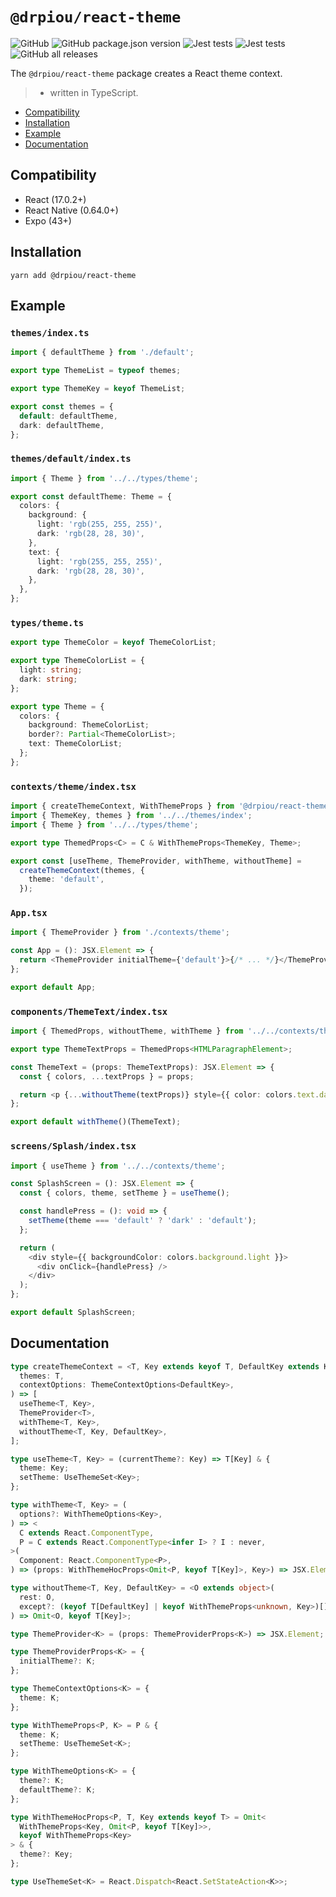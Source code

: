 # `@drpiou/react-theme`

![GitHub](https://img.shields.io/github/license/drpiou/react-theme)
![GitHub package.json version](https://img.shields.io/github/package-json/v/drpiou/react-theme)
![Jest tests](https://img.shields.io/badge/passed%20test-1-green)
![Jest tests](https://img.shields.io/badge/stage-beta-important)
![GitHub all releases](https://img.shields.io/github/downloads/drpiou/react-theme/total)

The `@drpiou/react-theme` package creates a React theme context.

> - written in TypeScript.

<!--ts-->

- [Compatibility](#compatibility)
- [Installation](#installation)
- [Example](#example)
- [Documentation](#documentation)

<!--te-->

## Compatibility

- React (17.0.2+)
- React Native (0.64.0+)
- Expo (43+)

## Installation

```shell
yarn add @drpiou/react-theme
```

## Example

### `themes/index.ts`

```typescript jsx
import { defaultTheme } from './default';

export type ThemeList = typeof themes;

export type ThemeKey = keyof ThemeList;

export const themes = {
  default: defaultTheme,
  dark: defaultTheme,
};
```

### `themes/default/index.ts`

```typescript jsx
import { Theme } from '../../types/theme';

export const defaultTheme: Theme = {
  colors: {
    background: {
      light: 'rgb(255, 255, 255)',
      dark: 'rgb(28, 28, 30)',
    },
    text: {
      light: 'rgb(255, 255, 255)',
      dark: 'rgb(28, 28, 30)',
    },
  },
};
```

### `types/theme.ts`

```typescript jsx
export type ThemeColor = keyof ThemeColorList;

export type ThemeColorList = {
  light: string;
  dark: string;
};

export type Theme = {
  colors: {
    background: ThemeColorList;
    border?: Partial<ThemeColorList>;
    text: ThemeColorList;
  };
};
```

### `contexts/theme/index.tsx`

```typescript jsx
import { createThemeContext, WithThemeProps } from '@drpiou/react-theme';
import { ThemeKey, themes } from '../../themes/index';
import { Theme } from '../../types/theme';

export type ThemedProps<C> = C & WithThemeProps<ThemeKey, Theme>;

export const [useTheme, ThemeProvider, withTheme, withoutTheme] =
  createThemeContext(themes, {
    theme: 'default',
  });
```

### `App.tsx`

```typescript jsx
import { ThemeProvider } from './contexts/theme';

const App = (): JSX.Element => {
  return <ThemeProvider initialTheme={'default'}>{/* ... */}</ThemeProvider>;
};

export default App;
```

### `components/ThemeText/index.tsx`

```typescript jsx
import { ThemedProps, withoutTheme, withTheme } from '../../contexts/theme';

export type ThemeTextProps = ThemedProps<HTMLParagraphElement>;

const ThemeText = (props: ThemeTextProps): JSX.Element => {
  const { colors, ...textProps } = props;

  return <p {...withoutTheme(textProps)} style={{ color: colors.text.dark }} />;
};

export default withTheme()(ThemeText);
```

### `screens/Splash/index.tsx`

```typescript jsx
import { useTheme } from '../../contexts/theme';

const SplashScreen = (): JSX.Element => {
  const { colors, theme, setTheme } = useTheme();

  const handlePress = (): void => {
    setTheme(theme === 'default' ? 'dark' : 'default');
  };

  return (
    <div style={{ backgroundColor: colors.background.light }}>
      <div onClick={handlePress} />
    </div>
  );
};

export default SplashScreen;
```

## Documentation

```typescript jsx
type createThemeContext = <T, Key extends keyof T, DefaultKey extends Key>(
  themes: T,
  contextOptions: ThemeContextOptions<DefaultKey>,
) => [
  useTheme<T, Key>,
  ThemeProvider<T>,
  withTheme<T, Key>,
  withoutTheme<T, Key, DefaultKey>,
];

type useTheme<T, Key> = (currentTheme?: Key) => T[Key] & {
  theme: Key;
  setTheme: UseThemeSet<Key>;
};

type withTheme<T, Key> = (
  options?: WithThemeOptions<Key>,
) => <
  C extends React.ComponentType,
  P = C extends React.ComponentType<infer I> ? I : never,
>(
  Component: React.ComponentType<P>,
) => (props: WithThemeHocProps<Omit<P, keyof T[Key]>, Key>) => JSX.Element;

type withoutTheme<T, Key, DefaultKey> = <O extends object>(
  rest: O,
  except?: (keyof T[DefaultKey] | keyof WithThemeProps<unknown, Key>)[],
) => Omit<O, keyof T[Key]>;

type ThemeProvider<K> = (props: ThemeProviderProps<K>) => JSX.Element;

type ThemeProviderProps<K> = {
  initialTheme?: K;
};

type ThemeContextOptions<K> = {
  theme: K;
};

type WithThemeProps<P, K> = P & {
  theme: K;
  setTheme: UseThemeSet<K>;
};

type WithThemeOptions<K> = {
  theme?: K;
  defaultTheme?: K;
};

type WithThemeHocProps<P, T, Key extends keyof T> = Omit<
  WithThemeProps<Key, Omit<P, keyof T[Key]>>,
  keyof WithThemeProps<Key>
> & {
  theme?: Key;
};

type UseThemeSet<K> = React.Dispatch<React.SetStateAction<K>>;
```
